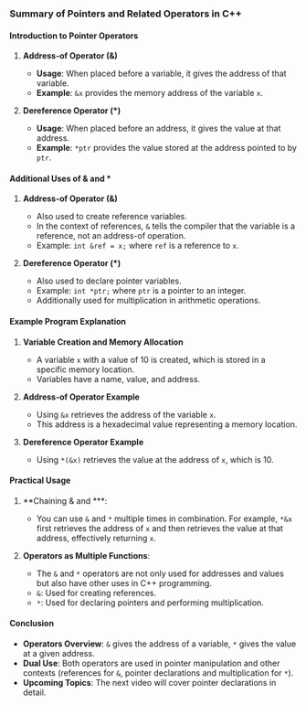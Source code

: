 ### Summary of Pointers and Related Operators in C++

#### Introduction to Pointer Operators

1. **Address-of Operator (&)**
   - **Usage**: When placed before a variable, it gives the address of that variable.
   - **Example**: `&x` provides the memory address of the variable `x`.

2. **Dereference Operator (*)**
   - **Usage**: When placed before an address, it gives the value at that address.
   - **Example**: `*ptr` provides the value stored at the address pointed to by `ptr`.

#### Additional Uses of & and *

1. **Address-of Operator (&)**
   - Also used to create reference variables.
   - In the context of references, `&` tells the compiler that the variable is a reference, not an address-of operation.
   - Example: `int &ref = x;` where `ref` is a reference to `x`.

2. **Dereference Operator (*)**
   - Also used to declare pointer variables.
   - Example: `int *ptr;` where `ptr` is a pointer to an integer.
   - Additionally used for multiplication in arithmetic operations.

#### Example Program Explanation

1. **Variable Creation and Memory Allocation**
   - A variable `x` with a value of 10 is created, which is stored in a specific memory location.
   - Variables have a name, value, and address.

2. **Address-of Operator Example**
   - Using `&x` retrieves the address of the variable `x`.
   - This address is a hexadecimal value representing a memory location.

3. **Dereference Operator Example**
   - Using `*(&x)` retrieves the value at the address of `x`, which is 10.

#### Practical Usage

1. **Chaining & and ***:
   - You can use `&` and `*` multiple times in combination. For example, `*&x` first retrieves the address of `x` and then retrieves the value at that address, effectively returning `x`.
   
2. **Operators as Multiple Functions**:
   - The `&` and `*` operators are not only used for addresses and values but also have other uses in C++ programming.
   - `&`: Used for creating references.
   - `*`: Used for declaring pointers and performing multiplication.

#### Conclusion

- **Operators Overview**: `&` gives the address of a variable, `*` gives the value at a given address.
- **Dual Use**: Both operators are used in pointer manipulation and other contexts (references for `&`, pointer declarations and multiplication for `*`).
- **Upcoming Topics**: The next video will cover pointer declarations in detail.